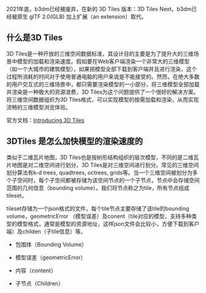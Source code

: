 
2021年底，b3dm已经被废弃，在新的 3D Tiles 版本：3D Tiles Next，b3dm已经被原生 glTF 2.0(GLB) 加上扩展（an extension）取代。


## 什么是3D Tiles

3D Tiles是一种开放的三维空间数据标准，其设计目的主要是为了提升大的三维场景中模型的加载和渲染速度。假如要在Web客户端渲染一个非常大的三维模型（如一个大城市的建筑模型），如果把模型全部下载到客户端并且进行渲染，这个过程所消耗的时间对于使用普通电脑的用户来说是不能接受的。然而，在绝大多数的用户交互式的三维场景中，都只需要渲染模型的一小部分，将三维模型全部加载并渲染是一种极大的资源浪费，3D Tiles为这个问题提供了一个很好的解决方案。将三维空间数据组织为3D Tiles格式，可以实现模型的按需加载和渲染，从而实现流畅的三维模型浏览体验。


官方文档：[Introducing 3D Tiles](https://cesium.com/blog/2015/08/10/introducing-3d-tiles/)


## 3DTiles 是怎么加快模型的渲染速度的

类似于二维瓦片地图，3D Tiles也是按树形结构组织的层次模型，不同的是二维瓦片地图是对二维空间进行划分，3D Tiles是对三维空间进行划分。常见的三维空间划分算法有k-d trees, quadtrees, octrees, grids等。当一个三维空间被划分为多个子空间时，每个子空间都被存储为该空间节点的一个子节点，节点中会存储空间范围的几何信息（bounding volume）。我们将节点称之为tile，所有节点组成tileset。

tileset存储为一个json格式的文件，每个tile节点主要存储了该tile的bounding volume，geometricError （模型误差）及conent（tile对应的模型，支持多种类型的模型格式，通常是模型的资源地址，这样json文件会比较小，方便下载到客户端）及childen（子tile信息）等。

- 包围体（Bounding Volume）

- 模型误差（geometricError）

- 内容（content）

- 子节点（Children）


